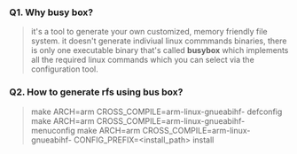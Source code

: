 ### Q1. Why busy box?
> it's a tool to generate your own customized, memory friendly file system.
> it doesn't generate indiviual linux commmands binaries, there is only one executable binary that's called **busybox** which implements   all the required linux commands which you can select via the configuration tool.

### Q2. How to generate rfs using bus box?
> make ARCH=arm CROSS_COMPILE=arm-linux-gnueabihf- defconfig
> make ARCH=arm CROSS_COMPILE=arm-linux-gnueabihf- menuconfig
> make ARCH=arm CROSS_COMPILE=arm-linux-gnueabihf- CONFIG_PREFIX=<install_path> install
 
